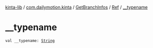 [kinta-lib](../../../index.md) / [com.dailymotion.kinta](../../index.md) / [GetBranchInfos](../index.md) / [Ref](index.md) / [__typename](./__typename.md)

# __typename

`val __typename: `[`String`](https://kotlinlang.org/api/latest/jvm/stdlib/kotlin/-string/index.html)